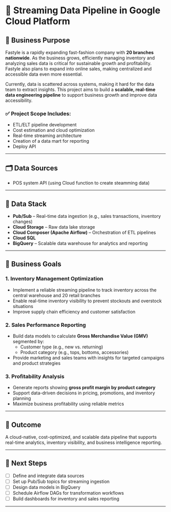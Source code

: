 # 👗 Streaming Data Pipeline in Google Cloud Platform

## 📌 Business Purpose

Fastyle is a rapidly expanding fast-fashion company with **20 branches nationwide**. As the business grows, efficiently managing inventory and analyzing sales data is critical for sustainable growth and profitability. Fastyle also plans to expand into online sales, making centralized and accessible data even more essential.

Currently, data is scattered across systems, making it hard for the data team to extract insights. This project aims to build a **scalable, real-time data engineering pipeline** to support business growth and improve data accessibility.

### ✅ Project Scope Includes:
- ETL/ELT pipeline development  
- Cost estimation and cloud optimization  
- Real-time streaming architecture  
- Creation of a data mart for reporting
- Deploy API
---

## 🗂️ Data Sources
- POS system API (using Cloud function to create steamming data)

---

## 🧰 Data Stack

- **Pub/Sub** – Real-time data ingestion (e.g., sales transactions, inventory changes)  
- **Cloud Storage** – Raw data lake storage  
- **Cloud Composer (Apache Airflow)** – Orchestration of ETL pipelines
- **Cloud SQL**
- **BigQuery** – Scalable data warehouse for analytics and reporting  

---

## 🎯 Business Goals

### 1. Inventory Management Optimization  
- Implement a reliable streaming pipeline to track inventory across the central warehouse and 20 retail branches  
- Enable real-time inventory visibility to prevent stockouts and overstock situations  
- Improve supply chain efficiency and customer satisfaction

### 2. Sales Performance Reporting  
- Build data models to calculate **Gross Merchandise Value (GMV)** segmented by:
  - Customer type (e.g., new vs. returning)  
  - Product category (e.g., tops, bottoms, accessories)  
- Provide marketing and sales teams with insights for targeted campaigns and product strategies

### 3. Profitability Analysis  
- Generate reports showing **gross profit margin by product category**  
- Support data-driven decisions in pricing, promotions, and inventory planning  
- Maximize business profitability using reliable metrics

---

## 🚀 Outcome

A cloud-native, cost-optimized, and scalable data pipeline that supports real-time analytics, inventory visibility, and business intelligence reporting.

---

## 📅 Next Steps

- [ ] Define and integrate data sources  
- [ ] Set up Pub/Sub topics for streaming ingestion  
- [ ] Design data models in BigQuery  
- [ ] Schedule Airflow DAGs for transformation workflows  
- [ ] Build dashboards for inventory and sales reporting  

---

